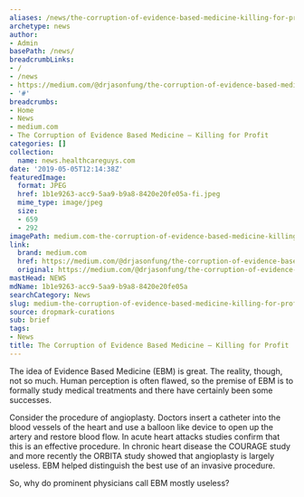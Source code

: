 ```yaml
---
aliases: /news/the-corruption-of-evidence-based-medicine-killing-for-profit
archetype: news
author:
- Admin
basePath: /news/
breadcrumbLinks:
- /
- /news
- https://medium.com/@drjasonfung/the-corruption-of-evidence-based-medicine-killing-for-profit-41f2812b8704
- '#'
breadcrumbs:
- Home
- News
- medium.com
- The Corruption of Evidence Based Medicine — Killing for Profit
categories: []
collection:
  name: news.healthcareguys.com
date: '2019-05-05T12:14:38Z'
featuredImage:
  format: JPEG
  href: 1b1e9263-acc9-5aa9-b9a8-8420e20fe05a-fi.jpeg
  mime_type: image/jpeg
  size:
  - 659
  - 292
imagePath: medium.com-the-corruption-of-evidence-based-medicine-killing-for-profit
link:
  brand: medium.com
  href: https://medium.com/@drjasonfung/the-corruption-of-evidence-based-medicine-killing-for-profit-41f2812b8704
  original: https://medium.com/@drjasonfung/the-corruption-of-evidence-based-medicine-killing-for-profit-41f2812b8704
mastHead: NEWS
mdName: 1b1e9263-acc9-5aa9-b9a8-8420e20fe05a
searchCategory: News
slug: medium-the-corruption-of-evidence-based-medicine-killing-for-profit
source: dropmark-curations
sub: brief
tags:
- News
title: The Corruption of Evidence Based Medicine — Killing for Profit
---
```


The idea of Evidence Based Medicine (EBM) is great. The reality, though, not so much. Human perception is often flawed, so the premise of EBM is to formally study medical treatments and there have certainly been some successes.


Consider the procedure of angioplasty. Doctors insert a catheter into the blood vessels of the heart and use a balloon like device to open up the artery and restore blood flow. In acute heart attacks studies confirm that this is an effective procedure. In chronic heart disease the COURAGE study and more recently the ORBITA study showed that angioplasty is largely useless. EBM helped distinguish the best use of an invasive procedure.

So, why do prominent physicians call EBM mostly useless?